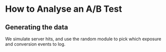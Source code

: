 # How to Analyse an A/B Test

## Generating the data

We simulate server hits, and use the random module to pick which exposure and
conversion events to log.
